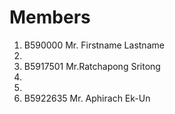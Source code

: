 Members
=======

  1. B590000 Mr. Firstname Lastname
  2. 
  3. B5917501 Mr.Ratchapong Sritong
  4.
  5.
  6. B5922635 Mr. Aphirach Ek-Un
